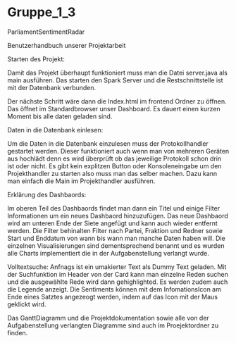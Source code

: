 # Gruppe_1_3

ParliamentSentimentRadar


Benutzerhandbuch unserer Projektarbeit

Starten des Projekt:

Damit das Projekt überhaupt funktioniert muss man die Datei server.java als main ausführen.
Das starten den Spark Server und die Restschnittstelle ist mit der Datenbank verbunden.

Der nächste Schritt wäre dann die Index.html im frontend Ordner zu öffnen. Das öffnet im Standardbrowser unser Dashboard.
Es dauert einen kurzen Moment bis alle daten geladen sind.


Daten in die Datenbank einlesen:

Um die Daten in die Datenbank einzulesen muss der Protokollhandler gestartet werden. Dieser funktioniert auch wenn man von mehreren Geräten aus hochlädt denn es wird überprüft
ob das jeweilige Protokoll schon drin ist oder nicht. Es gibt kein explitzen Button oder Konsoleneingabe um den Projekthandler zu starten also muss man das selber machen. Dazu kann man einfach die Main im Projekthandler ausführen.



Erklärung des Dashbaords:

Im oberen Teil des Dashbaords findet man dann ein Titel und einige Filter Informationen um ein neues Dashbaord hinzuzufügen. 
Das neue Dashbaord wird am unteren Ende der Siete angefügt und kann auch wieder entfernt werden.
Die Filter behinalten Filter nach Partei, Fraktion und Redner sowie Start und Enddatum von wann bis wann man manche Daten haben will.
Die einzelnen Visualisierungen sind dementsprechend benannt und es wurden alle Charts implementiert die in der Aufgabenstellung verlangt wurde.


Volltextsuche:
Anfnags ist ein umakierter Text als Dummy Text geladen. Mit der Suchfunktion im Header von der Card kann man einzelne Reden suchen und
die ausgewählte Rede wird dann gehighlighted. Es werden zudem auch die Legende anzeigt. Die Sentiments können mit dem InfomationsIcon am Ende eines Satztes angezeogt werden,
indem auf das Icon mit der Maus geklickt wird.


Das GanttDiagramm und die Projektdokumentation sowie alle von der Aufgabenstellung verlangten Diagramme sind auch im Proejektordner zu finden.

